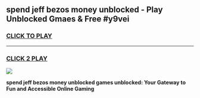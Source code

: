 
## spend jeff bezos money unblocked - Play Unblocked Gmaes & Free #y9vei
<h3>
<a href="https://news.freeplayer.one?title=spend_jeff_bezos_money_unblocked&ref=26F">CLICK TO PLAY</a></h3>
<hr>

<h3>
<a href="https://news.freeplayer.one?title=spend_jeff_bezos_money_unblocked&ref=26F">CLICK 2 PLAY</a>
  
</h3>

<a href="https://news.freeplayer.one?title=spend_jeff_bezos_money_unblocked&ref=26F/"><img src="https://clearcache.store/games.png"></a>


**spend jeff bezos money unblocked games unblocked: Your Gateway to Fun and Accessible Online Gaming**
